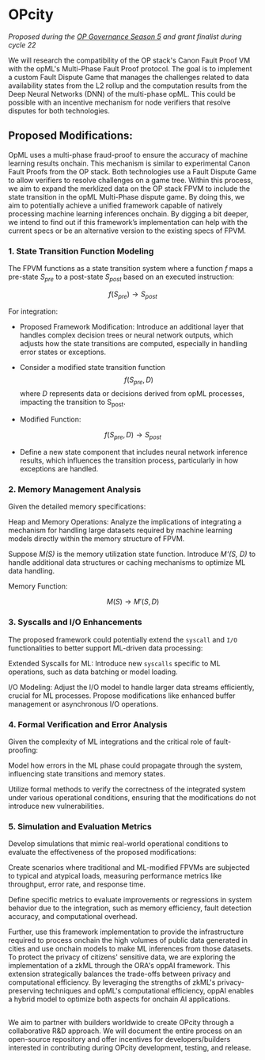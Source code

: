 # OPcity
_Proposed during the [OP Governance Season 5](https://app.charmverse.io/op-grants/page-1306815702055122) and grant finalist during cycle 22_

We will research the compatibility of the OP stack's Canon Fault Proof VM with the opML's Multi-Phase Fault Proof protocol. The goal is to implement a custom Fault Dispute Game that manages the challenges related to data availability states from the L2 rollup and the computation results from the Deep Neural Networks (DNN) of the multi-phase opML. This could be possible with an incentive mechanism for node verifiers that resolve disputes for both technologies.

## Proposed Modifications:

OpML uses a multi-phase fraud-proof to ensure the accuracy of machine learning results onchain. This mechanism is similar to experimental Canon Fault Proofs from the OP stack. Both technologies use a Fault Dispute Game to allow verifiers to resolve challenges on a game tree. Within this process, we aim to expand the merklized data on the OP stack FPVM to include the state transition in the opML Multi-Phase dispute game. By doing this, we aim to potentially achieve a unified framework capable of natively processing machine learning inferences onchain. By digging a bit deeper, we intend to find out if this framework’s implementation can help with the current specs or be an alternative version to the existing specs of FPVM.

### 1. State Transition Function Modeling

The FPVM functions as a state transition system where a function _f_ maps a pre-state _S<sub>pre</sub>_ to a post-state _S<sub>post</sub>_ based on an executed instruction:

$$ f(S_{pre})→ S_{post}$$

For integration:

- Proposed Framework Modification: Introduce an additional layer that handles complex decision trees or neural network outputs, which adjusts how the state transitions are computed, especially in handling error states or exceptions.

- Consider a modified state transition function $$ f(S_{pre}, D)$$ where _D_ represents data or decisions derived from opML processes, impacting the transition to S<sub>post</sub>.

- Modified Function:

$$ f(S_{pre}, D)→ S_{post}$$ 

- Define a new state component that includes neural network inference results, which influences the transition process, particularly in how exceptions are handled.

### 2. Memory Management Analysis

Given the detailed memory specifications:

Heap and Memory Operations: Analyze the implications of integrating a mechanism for handling large datasets required by machine learning models directly within the memory structure of FPVM.

Suppose _M(S)_ is the memory utilization state function. Introduce _M'(S, D)_ to handle additional data structures or caching mechanisms to optimize ML data handling.

Memory Function: 

$$ M(S)→ M'(S, D) $$

### 3. Syscalls and I/O Enhancements

The proposed framework could potentially extend the `syscall` and `I/O` functionalities to better support ML-driven data processing:

Extended Syscalls for ML: Introduce new `syscalls` specific to ML operations, such as data batching or model loading.

I/O Modeling: Adjust the I/O model to handle larger data streams efficiently, crucial for ML processes. Propose modifications like enhanced buffer management or asynchronous I/O operations.

### 4. Formal Verification and Error Analysis

Given the complexity of ML integrations and the critical role of fault-proofing:

Model how errors in the ML phase could propagate through the system, influencing state transitions and memory states.

Utilize formal methods to verify the correctness of the integrated system under various operational conditions, ensuring that the modifications do not introduce new vulnerabilities.

### 5. Simulation and Evaluation Metrics

Develop simulations that mimic real-world operational conditions to evaluate the effectiveness of the proposed modifications:

Create scenarios where traditional and ML-modified FPVMs are subjected to typical and atypical loads, measuring performance metrics like throughput, error rate, and response time.

Define specific metrics to evaluate improvements or regressions in system behavior due to the integration, such as memory efficiency, fault detection accuracy, and computational overhead.

Further, use this framework implementation to provide the infrastructure required to process onchain the high volumes of public data generated in cities and use onchain models to make ML inferences from those datasets. To protect the privacy of citizens' sensitive data, we are exploring the implementation of a zkML through the ORA's oppAI framework. This extension strategically balances the trade-offs between privacy and computational efficiency. By leveraging the strengths of zkML's privacy-preserving techniques and opML's computational efficiency, oppAI enables a hybrid model to optimize both aspects for onchain AI applications.

## 

We aim to partner with builders worldwide to create OPcity through a collaborative R&D approach. We will document the entire process on an open-source repository and offer incentives for developers/builders interested in contributing during OPcity development, testing, and release. 
